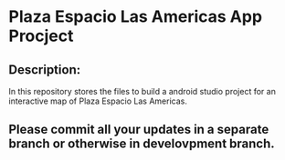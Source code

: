 # Plaza Espacio Las Americas App Procject

## Description:
  In this repository stores the files to build a android studio project for an interactive map of Plaza Espacio Las Americas. 

## Please commit all your updates in a separate branch or otherwise in develovpment branch.
